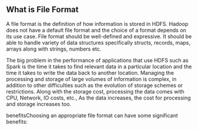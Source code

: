 ## What is File Format

A file format is the definition of how information is stored in HDFS. Hadoop does not have a default file format and the choice of a format depends on its use case. File format should be well-defined and expressive. It should be able to handle variety of data structures specifically structs, records, maps, arrays along with strings, numbers etc.

The big problem in the performance of applications that use HDFS such as Spark is the time it takes to find relevant data in a particular location and the time it takes to write the data back to another location. Managing the processing and storage of large volumes of information is complex, in addition to other difficulties such as the evolution of storage schemes or restrictions. Along with the storage cost, processing the data comes with CPU, Network, IO costs, etc., As the data increases, the cost for processing and storage increases too.

benefitsChoosing an appropriate file format can have some significant benefits:
<!--stackedit_data:
eyJoaXN0b3J5IjpbLTk4Mjk3MzkyOSwtMjA4ODc0NjYxMiwtMj
A4ODc0NjYxMl19
-->
